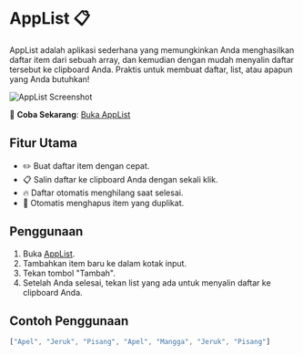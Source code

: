 # AppList 📋

AppList adalah aplikasi sederhana yang memungkinkan Anda menghasilkan daftar item dari sebuah array, dan kemudian dengan mudah menyalin daftar tersebut ke clipboard Anda. Praktis untuk membuat daftar, list, atau apapun yang Anda butuhkan!

![AppList Screenshot](https://willystawn.github.io/applist/screenshot.png)

🚀 **Coba Sekarang**: [Buka AppList](https://willystawn.github.io/applist/)

## Fitur Utama

- ✏️ Buat daftar item dengan cepat.
- 📋 Salin daftar ke clipboard Anda dengan sekali klik.
- 🔥 Daftar otomatis menghilang saat selesai.
- 🔄 Otomatis menghapus item yang duplikat.

## Penggunaan

1. Buka [AppList](https://wilisetiawan.github.io/applist/).
2. Tambahkan item baru ke dalam kotak input.
3. Tekan tombol "Tambah".
4. Setelah Anda selesai, tekan list yang ada untuk menyalin daftar ke clipboard Anda.

## Contoh Penggunaan

```javascript
["Apel", "Jeruk", "Pisang", "Apel", "Mangga", "Jeruk", "Pisang"]
